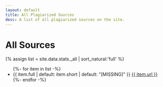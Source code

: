 ```yaml
---
layout: default
title: All Plagiarized Sources
desc: A list of all plagiarized sources on the site.
---
```


# All Sources

{% assign list = site.data.stats._all | sort_natural:'full' %}

<ul class="refs plagiarized" header="It has been proven that James has plagiarized from {{ list.size }} sources:">
{%- for item in list -%}
<li id="{{ item.short | slugify }}"> {{ item.full | default: item.short | default: "[MISSING]" }} <a href="{{ item.url }}">{{ item.url }}</a></li>
{%- endfor -%}
</ul>

